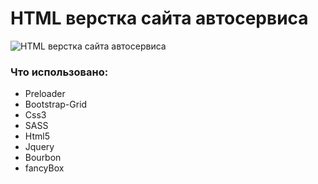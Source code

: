 # HTML верстка сайта автосервиса

![HTML верстка сайта автосервиса](http://jedesergey.ru/p1/960_grid_bootstrap.jpg)

<h3><b>Что использовано:</b></h3>

<ul>
<li>Preloader</li>
<li>Bootstrap-Grid</li>
<li>Css3 </li>
<li>SASS</li>
<li>Html5 </li>
<li>Jquery </li>
<li>Bourbon</li>
<li>fancyBox</li>
</ul>
